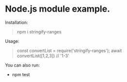 # Node.js module example.

Installation:
> npm i stringify-ranges

Usage: 
> const convertList = require('stringify-ranges');
> await convertList([1,2,3]) // '1-3'

You can also run:
  - npm test
